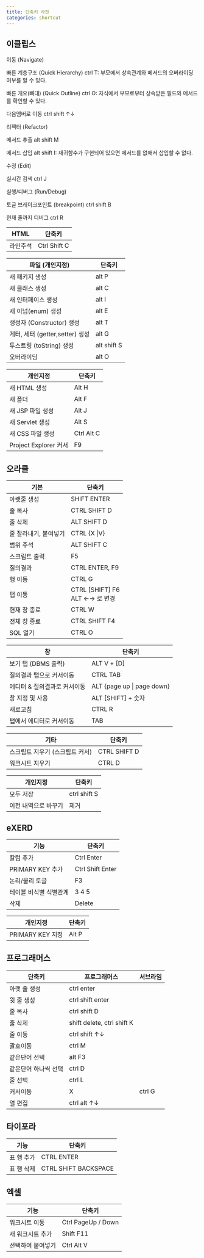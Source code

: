 ```yaml
---
title: 단축키 사전
categories: shortcut
---
```


## 이클립스

이동 (Navigate)

빠른 계층구조 (Quick Hierarchy) ctrl T: 부모에서 상속관계와 메서드의 오버라이딩 여부를 알 수 있다.

빠른 개요(뼈대) (Quick Outline) ctrl O: 자식에서 부모로부터 상속받은 필드와 메서드를 확인할 수 있다.

다음멤버로 이동 ctrl shift ↑↓



리팩터 (Refactor)

메서드 추출 alt shift M

메서드 삽입 alt shift I: 재귀함수가 구현되어 있으면 메서드를 없애서 삽입할 수 없다.



수정 (Edit)

실시간 검색 ctrl J



실행/디버그 (Run/Debug)

토글 브레이크포인트 (breakpoint) ctrl shift B

현재 줄까지 디버그 ctrl R



| HTML     | 단축키       |
| -------- | ------------ |
| 라인주석 | Ctrl Shift C |





| 파일 (개인지정)                 | 단축키      |
| ------------------------------- | ----------- |
| 새 패키지 생성                  | alt P       |
| 새 클래스 생성                  | alt C       |
| 새 인터페이스 생성              | alt I       |
| 새 이넘(enum) 생성              | alt E       |
| 생성자 (Constructor) 생성       | alt T       |
| 게터, 세터 (getter,setter) 생성 | alt G       |
| 투스트링 (toString) 생성        | alt shift S |
| 오버라이딩                      | alt O       |



| 개인지정              | 단축키     |
| --------------------- | ---------- |
| 새 HTML 생성          | Alt H      |
| 새 폴더               | Alt F      |
| 새 JSP 파일 생성      | Alt J      |
| 새 Servlet 생성       | Alt S      |
| 새 CSS 파일 생성      | Ctrl Alt C |
| Project Explorer 커서 | F9         |





## 오라클

| 기본                  | 단축키                              |
| --------------------- | ----------------------------------- |
| 아랫줄 생성           | SHIFT ENTER                         |
| 줄 복사               | CTRL SHIFT D                        |
| 줄 삭제               | ALT SHIFT D                         |
| 줄 잘라내기, 붙여넣기 | CTRL {X \|V}                        |
| 범위 주석             | ALT SHIFT C                         |
| 스크립트 출력         | F5                                  |
| 질의결과              | CTRL ENTER, F9                      |
| 행 이동               | CTRL G                              |
| 탭 이동               | CTRL [SHIFT] F6<br />ALT ←→ 로 변경 |
| 현재 창 종료          | CTRL W                              |
| 전체 창 종료          | CTRL SHIFT F4                       |
| SQL 열기              | CTRL O                              |

| 창                           | 단축키                     |
| ---------------------------- | -------------------------- |
| 보기 탭 (DBMS 출력)          | ALT V + [D]                |
| 질의결과 탭으로 커서이동     | CTRL TAB                   |
| 에디터 & 질의결과로 커서이동 | ALT {page up \| page down} |
| 창 지정 및 사용              | ALT [SHIFT] + 숫자         |
| 새로고침                     | CTRL R                     |
| 탭에서 에디터로 커서이동     | TAB                        |



| 기타                            | 단축키       |
| ------------------------------- | ------------ |
| 스크립트 지우기 (스크립트 커서) | CTRL SHIFT D |
| 워크시트 지우기                 | CTRL D       |






| 개인지정             | 단축키       |
| -------------------- | ------------ |
| 모두 저장            | ctrl shift S |
| 이전 내역으로 바꾸기 | 제거         |



## eXERD

| 기능                   | 단축키           |
| ---------------------- | ---------------- |
| 칼럼 추가              | Ctrl Enter       |
| PRIMARY KEY 추가       | Ctrl Shift Enter |
| 논리/물리 토글         | F3               |
| 테이블 비식별 식별관계 | 3 4 5            |
| 삭제                   | Delete           |



| 개인지정         | 단축키 |
| ---------------- | ------ |
| PRIMARY KEY 지정 | Alt P  |





## 프로그래머스

| 단축키               | 프로그래머스               | 서브라임 |
| -------------------- | -------------------------- | -------- |
| 아랫 줄 생성         | ctrl enter                 |          |
| 윗 줄 생성           | ctrl shift enter           |          |
| 줄 복사              | ctrl shift D               |          |
| 줄 삭제              | shift delete, ctrl shift K |          |
| 줄 이동              | ctrl shift ↑↓              |          |
| 괄호이동             | ctrl M                     |          |
| 같은단어 선택        | alt F3                     |          |
| 같은단어 하나씩 선택 | ctrl D                     |          |
| 줄 선택              | ctrl L                     |          |
| 커서이동             | X                          | ctrl G   |
| 열 편집              | ctrl alt ↑↓                |          |

## 타이포라

| 기능       | 단축키               |
| ---------- | -------------------- |
| 표 행 추가 | CTRL ENTER           |
| 표 행 삭제 | CTRL SHIFT BACKSPACE |



## 엑셀

| 기능              | 단축키             |
| ----------------- | ------------------ |
| 워크시트 이동     | Ctrl PageUp / Down |
| 새 워크시트 추가  | Shift F11          |
| 선택하여 붙여넣기 | Ctrl Alt V         |

